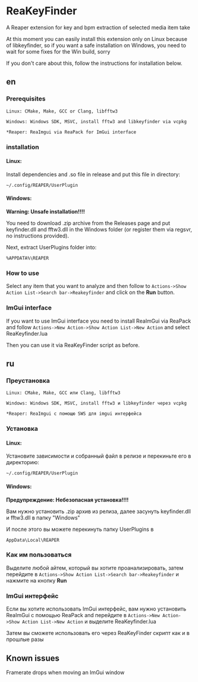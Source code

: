 # ReaKeyFinder
A Reaper extension for key and bpm extraction of selected media item take

At this moment you can easily install this extension only on Linux because of libkeyfinder, so if you want a safe installation on Windows, you need to wait for some fixes for the Win build, sorry

If you don't care about this, follow the instructions for installation below.

## en
### Prerequisites
`Linux: CMake, Make, GCC or Clang, libfftw3`

`Windows: Windows SDK, MSVC, install fftw3 and libkeyfinder via vcpkg`

`*Reaper: ReaImgui via ReaPack for ImGui interface`
### installation
#### Linux:
Install dependencies and .so file in release and put this file in directory:

    ~/.config/REAPER/UserPlugin

#### Windows:
**Warning: Unsafe installation!!!!**

You need to download .zip archive from the Releases page and put keyfinder.dll and fftw3.dll in the Windows folder (or register them via regsvr, no instructions provided).

Next, extract UserPlugins folder into:
        
    %APPDATA%\REAPER

### How to use

Select any item that you want to analyze and then follow to `Actions->Show Action List->Search bar->Reakeyfinder` and click on the **Run** button.

### ImGui interface
If you want to use ImGui interface you need to install ReaImGui via ReaPack and follow `Actions->New Action->Show Action List->New Action` and select ReaKeyfinder.lua

Then you can use it via ReaKeyFinder script as before.
## ru
### Преустановка
`Linux: CMake, Make, GCC или Clang, libfftw3`

`Windows: Windows SDK, MSVC, install fftw3 и libkeyfinder через vcpkg`

`*Reaper: ReaImgui с помощю SWS для imgui интерфейса`
### Установка
#### Linux:
Установите зависимости и собранный файл в релизе и перекиньте его в директорию:

    ~/.config/REAPER/UserPlugin

#### Windows:
**Предупреждение: Небезопасная установка!!!!**

Вам нужно установить .zip архив из релиза, далее засунуть keyfinder.dll и fftw3.dll в папку "Windows"

И после этого вы можете перекинуть папку UserPlugins в
        
    AppData\Local\REAPER

### Как им пользоваться

Выделите любой айтем, который вы хотите проанализировать, затем перейдите в `Actions->Show Action List->Search bar->Reakeyfinder` и нажмите на кнопку **Run** 

### ImGui интерфейс
Если вы хотите использовать ImGui интерфейс, вам нужно установить ReaImGui с помощью ReaPack and перейдите в `Actions->New Action->Show Action List->New Action` и выделите ReaKeyfinder.lua

Затем вы сможете использовать его через ReaKeyFinder скрипт как и в прошлые разы

## Known issues
Framerate drops when moving an ImGui window
